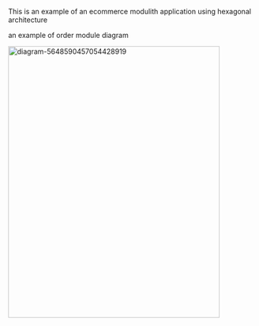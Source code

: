 This is an example of an ecommerce modulith application using hexagonal architecture 

an example of order module diagram

<img width="428" height="549" alt="diagram-5648590457054428919" src="https://github.com/user-attachments/assets/5d65615e-d0ab-4aa1-8ebe-4154a9c57811" />
